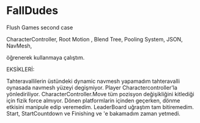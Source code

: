 # FallDudes
Flush Games second case

CharacterController,
Root Motion ,
Blend Tree,
Pooling System,
JSON,
NavMesh,

öğrenerek kullanmaya çalıştım.



EKSİKLERİ:

Tahteravallilerin üstündeki dynamic navmesh yapamadım tahteravalli oynasada navmesh yüzeyi degişmiyor.
Player Charactercontroller'la yönlediriliyor. CharacterController.Move tüm pozisyon değişikliğini kitlediği için fizik force almıyor. Dönen platformlarin içinden geçerken, dönme etkisini manipule edip veremedim.
LeaderBoard uğraştım tam bitiremedim.
Start, StartCountdown ve Finishing ve 'e bakamadım zaman yetmedi.

